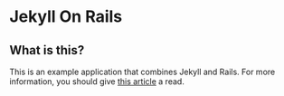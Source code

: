 # Jekyll On Rails

## What is this?
This is an example application that combines Jekyll and Rails. For more information, you should give [this article](http://www.sitepoint.com/jekyll-rails/) a read.
